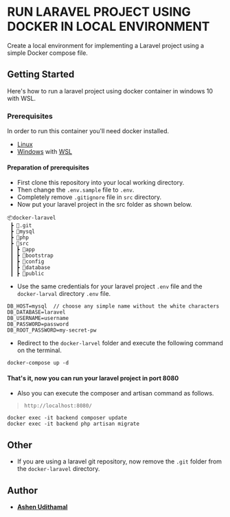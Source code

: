 # RUN LARAVEL PROJECT USING DOCKER IN LOCAL ENVIRONMENT

Create a local environment for implementing a Laravel project using a simple Docker compose file.

## Getting Started

Here's how to run a laravel project using docker container in windows 10 with WSL.

### Prerequisites


In order to run this container you'll need docker installed.

* [Linux](https://docs.docker.com/linux/started/)
* [Windows](https://docs.docker.com/windows/started) with [WSL](https://docs.microsoft.com/en-us/windows/wsl)

#### Preparation of prerequisites

* First clone this repository into your local working directory. 
* Then change the ```.env.sample``` file to ```.env```.
* Completely remove ```.gitignore``` file in ```src``` directory.
* Now put your laravel project in the src folder as shown below.

```
📦docker-laravel
 ┣ 📂.git
 ┣ 📂mysql
 ┣ 📂php
 ┣ 📂src
 ┃ ┣ 📂app
 ┃ ┣ 📂bootstrap
 ┃ ┣ 📂config
 ┃ ┣ 📂database
 ┃ ┣ 📂public
```

* Use the same credentials for your laravel project ```.env``` file and the ```docker-larval``` directory ```.env``` file.

```
DB_HOST=mysql  // choose any simple name without the white characters
DB_DATABASE=laravel
DB_USERNAME=username
DB_PASSWORD=password
DB_ROOT_PASSWORD=my-secret-pw
```

* Redirect to the ```docker-larvel``` folder and execute the following command on the terminal.

```
docker-compose up -d
```

#### That's it, now you can run your laravel project in port 8080

* Also you can execute the composer and artisan command as follows.

>`http://localhost:8080/`

```
docker exec -it backend composer update
docker exec -it backend php artisan migrate
```

## Other

* If you are using a laravel git repository, now remove the ```.git``` folder from the ```docker-laravel``` directory.

## Author

* **[Ashen Udithamal](https://www.linkedin.com/in/ashenud/)** 
